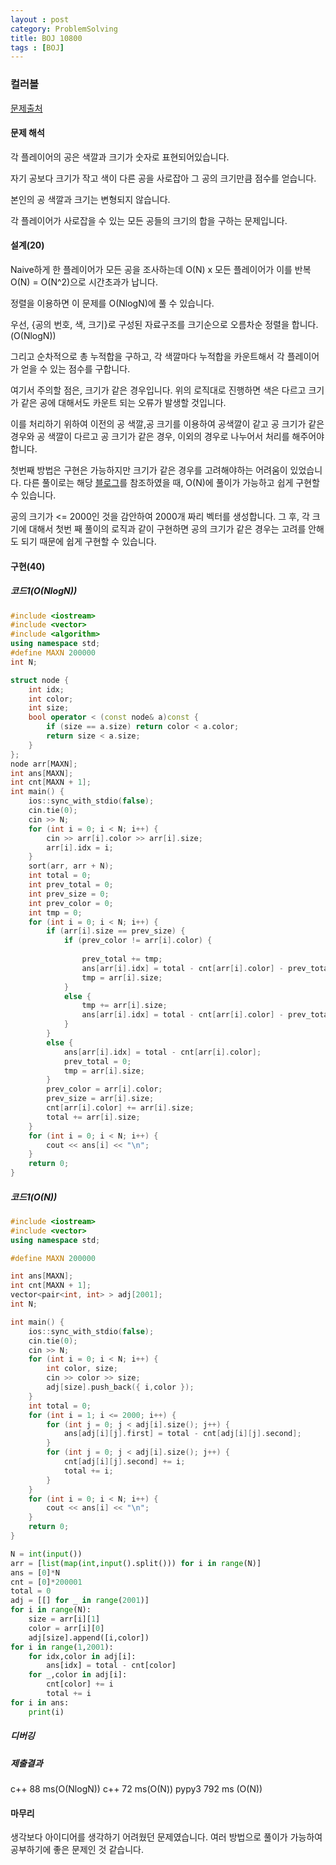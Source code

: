 ```yaml
---
layout : post
category: ProblemSolving
title: BOJ 10800
tags : [BOJ]
---
```

### 컬러볼

[문제출처](https://www.acmicpc.net/problem/10800)

#### 문제 해석
  
각 플레이어의 공은 색깔과 크기가 숫자로 표현되어있습니다.

자기 공보다 크기가 작고 색이 다른 공을 사로잡아 그 공의 크기만큼 점수를 얻습니다.

본인의 공 색깔과 크기는 변형되지 않습니다.

각 플레이어가 사로잡을 수 있는 모든 공들의 크기의 합을 구하는 문제입니다.

#### 설계(20)

Naive하게 한 플레이어가 모든 공을 조사하는데 O(N) x 모든 플레이어가 이를 반복 O(N) = O(N^2)으로 시간초과가 납니다.

정렬을 이용하면 이 문제를 O(NlogN)에 풀 수 있습니다.

우선, {공의 번호, 색, 크기}로 구성된 자료구조를 크기순으로 오름차순 정렬을 합니다.(O(NlogN))

그리고 순차적으로 총 누적합을 구하고, 각 색깔마다 누적합을 카운트해서 각 플레이어가 얻을 수 있는 점수를 구합니다.

여기서 주의할 점은, 크기가 같은 경우입니다. 위의 로직대로 진행하면 색은 다르고 크기가 같은 공에 대해서도 카운트 되는 오류가 발생할 것입니다.

이를 처리하기 위하여 이전의 공 색깔,공 크기를 이용하여 공색깔이 같고 공 크기가 같은 경우와 공 색깔이 다르고 공 크기가 같은 경우, 이외의 경우로 나누어서 처리를 해주어야 합니다.

첫번째 방법은 구현은 가능하지만 크기가 같은 경우를 고려해야하는 어려움이 있었습니다. 
다른 풀이로는 해당 [블로그](https://m.blog.naver.com/onjo0127/220922494053)를 참조하였을 때, O(N)에 풀이가 가능하고 쉽게 구현할 수 있습니다.

공의 크기가 <= 2000인 것을 감안하여 2000개 짜리 벡터를 생성합니다. 그 후, 각 크기에 대해서 첫번 째 풀이의 로직과 같이 구현하면 공의 크기가 같은 경우는 고려를 안해도 되기 때문에 쉽게 구현할 수 있습니다.

#### 구현(40)

##### 코드1(O(NlogN))

```cpp
#include <iostream>
#include <vector>
#include <algorithm>
using namespace std;
#define MAXN 200000
int N;

struct node {
	int idx;
	int color;
	int size;
	bool operator < (const node& a)const {
		if (size == a.size) return color < a.color;
		return size < a.size;
	}
};
node arr[MAXN];
int ans[MAXN];
int cnt[MAXN + 1];
int main() {
	ios::sync_with_stdio(false);
	cin.tie(0);
	cin >> N;
	for (int i = 0; i < N; i++) {
		cin >> arr[i].color >> arr[i].size;
		arr[i].idx = i;
	}
	sort(arr, arr + N);
	int total = 0;
	int prev_total = 0;
	int prev_size = 0;
	int prev_color = 0;
	int tmp = 0;
	for (int i = 0; i < N; i++) {
		if (arr[i].size == prev_size) {
			if (prev_color != arr[i].color) {
				
				prev_total += tmp;
				ans[arr[i].idx] = total - cnt[arr[i].color] - prev_total;
				tmp = arr[i].size;
			}
			else {
				tmp += arr[i].size;
				ans[arr[i].idx] = total - cnt[arr[i].color] - prev_total;
			}
		}
		else {
			ans[arr[i].idx] = total - cnt[arr[i].color];
			prev_total = 0;
			tmp = arr[i].size;
		}
		prev_color = arr[i].color;
		prev_size = arr[i].size;
		cnt[arr[i].color] += arr[i].size;
		total += arr[i].size;
	}
	for (int i = 0; i < N; i++) {
		cout << ans[i] << "\n";
	}
	return 0;
}
```

##### 코드1(O(N))

```cpp
#include <iostream>
#include <vector>
using namespace std;

#define MAXN 200000

int ans[MAXN];
int cnt[MAXN + 1];
vector<pair<int, int> > adj[2001];
int N;

int main() {
	ios::sync_with_stdio(false);
	cin.tie(0);
	cin >> N;
	for (int i = 0; i < N; i++) {
		int color, size;
		cin >> color >> size;
		adj[size].push_back({ i,color });
	}
	int total = 0;
	for (int i = 1; i <= 2000; i++) {
		for (int j = 0; j < adj[i].size(); j++) {
			ans[adj[i][j].first] = total - cnt[adj[i][j].second];
		}
		for (int j = 0; j < adj[i].size(); j++) {
			cnt[adj[i][j].second] += i;
			total += i;
		}
	}
	for (int i = 0; i < N; i++) {
		cout << ans[i] << "\n";
	}
	return 0;
}
```

```python
N = int(input())
arr = [list(map(int,input().split())) for i in range(N)]
ans = [0]*N
cnt = [0]*200001
total = 0
adj = [[] for _ in range(2001)]
for i in range(N):
    size = arr[i][1]
    color = arr[i][0]
    adj[size].append([i,color])
for i in range(1,2001):
    for idx,color in adj[i]:
        ans[idx] = total - cnt[color]
    for _,color in adj[i]:
        cnt[color] += i
        total += i
for i in ans:
    print(i)

```

##### 디버깅

##### 제출결과

c++ 88 ms(O(NlogN))
c++ 72 ms(O(N))
pypy3 792 ms (O(N))

#### 마무리

생각보다 아이디어를 생각하기 어려웠던 문제였습니다. 여러 방법으로 풀이가 가능하여 공부하기에 좋은 문제인 것 같습니다.

